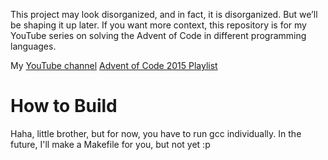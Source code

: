 This project may look disorganized, and in fact, it is disorganized. But we’ll be shaping it up later. If you want more context, this repository is for my YouTube series on solving the Advent of Code in different programming languages.

My [YouTube channel](https://www.youtube.com/@jvivas-code)
[Advent of Code 2015 Playlist](https://www.youtube.com/playlist?list=PLLkeQ2g_xcvVe7TDZxytR1Y5SmLstD3LE)

# How to Build

Haha, little brother, but for now, you have to run gcc individually. In the future, I'll make a Makefile for you, but not yet :p

